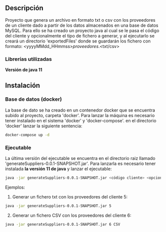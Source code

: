 ## Descripción

Proyecto que genera un archivo en formato txt o csv con los proveedores de un cliente dado a partir de los datos almacenados en una base de datos MySQL.
Para ello se ha creado un proyecto java al cual se le pasa el código del cliente y opcionalmente el tipo de fichero a generar, y al ejecutarlo se creará un directorio 'exportedFiles' donde se guardarán los fichero con formato: <yyyyMMdd_HHmmss>_proveedores_<codio cliente>.<txt/csv> 

### Librerías utilizadas
  
**Versión de java 11**

## Instalación

### Base de datos (docker)

La base de dato se ha creado en un contenedor docker que se encuentra subido al proyecto, carpeta 'docker'.
Para lanzar la máquina es necesario tener instalado en el sistema 'docker' y 'docker-compose'.
en el directorio 'docker' lanzar la siguiente sentencia:

```bash
docker-compose up -d
```

### Ejecutable

La última versión del ejecutable se encuentra en el directorio raiz llamado 'generateSuppliers-0.0.1-SNAPSHOT.jar'. Para lanzarla es necesario tener instalada **la versión 11 de java** y lanzar el ejecutable:
  
```bash
java -jar generateSuppliers-0.0.1-SNAPSHOT.jar <código cliente> <opcional: CSV>
```
Ejemplos:

1. Generar un fichero txt con los proveedores del cliente 5:
```bash
java -jar generateSuppliers-0.0.1-SNAPSHOT.jar 5
```
  
2. Generar un fichero CSV con los proveedores del cliente 6:
```bash
java -jar generateSuppliers-0.0.1-SNAPSHOT.jar 6 CSV
```

